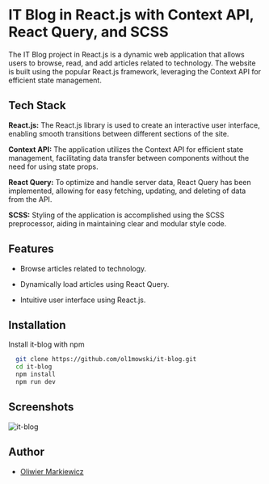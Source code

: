 
# IT Blog in React.js with Context API, React Query, and SCSS

The IT Blog project in React.js is a dynamic web application that allows users to browse, read, and add articles related to technology. The website is built using the popular React.js framework, leveraging the Context API for efficient state management.


## Tech Stack

**React.js:** The React.js library is used to create an interactive user interface, enabling smooth transitions between different sections of the site.

**Context API:** The application utilizes the Context API for efficient state management, facilitating data transfer between components without the need for using state props.

**React Query:** To optimize and handle server data, React Query has been implemented, allowing for easy fetching, updating, and deleting of data from the API.

**SCSS:** Styling of the application is accomplished using the SCSS preprocessor, aiding in maintaining clear and modular style code.


## Features

- Browse articles related to technology.

- Dynamically load articles using React Query.

- Intuitive user interface using React.js.


## Installation

Install it-blog with npm

```bash
  git clone https://github.com/ol1mowski/it-blog.git
  cd it-blog
  npm install
  npm run dev
```
    
## Screenshots
![it-blog](https://github.com/ol1mowski/it-blog/assets/101707516/b3018733-a3ea-4a80-b6e4-93b15a7a7861)




## Author

- [Oliwier Markiewicz](https://www.linkedin.com/in/oliwier-markiewicz-47857228a/)

